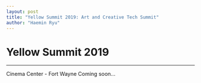 ```yaml
---
layout: post
title: "Yellow Summit 2019: Art and Creative Tech Summit"
author: "Haemin Ryu"
---
```


# Yellow Summit 2019
<hr>
Cinema Center - Fort Wayne 
Coming soon...
